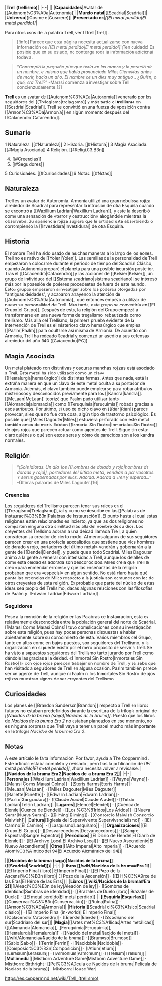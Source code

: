 

|**Trell (trellismo)**|
|-|-|
||
|**Capacidades**|Avatar de [[Autonom%C3%ADa\|Autonomía]]|
|**Mundo natal**|[[Scadrial\|Scadrial]]|
|**Universo**|[[Cosmere\|Cosmere]]|
|**Presentado en**|*[[El metal perdido\|El metal perdido]]*|

Para otros usos de la palabra Trell, ver [[Trell\|Trell]].
> [!info] Parece que esta página necesita actualizarse con nueva información de *[[El metal perdido\|El metal perdido]]*!¡Ten cuidado! Es posible que en su estado, no contenga toda la información adicional todavía.

>“*Contempló la pequeña púa que tenía en las manos y le pareció oír un nombre, el mismo que había pronunciado Miles *Cienvidas* antes de morir, hacía un año. El nombre de un dios muy antiguo... ¿Quién, o qué, era Trell?*”
\-Marasi comienza a investigar sobre Tell concienzudamente.[2]


**Trell** es un avatar de [[Autonom%C3%ADa\|Autonomía]] venerado por los seguidores del [[Trelagismo\|trelagismo]] y más tarde el **trellismo** en [[Scadrial\|Scadrial]]. Trell se convirtió en una fuerza de oposición contra [[Armon%C3%ADa\|Armonía]] en algún momento después del [[Catacendro\|Catacendro]].

## Sumario

1 Naturaleza. [[#Naturaleza]] 
2 Historia. [[#Historia]] 
3 Magia Asociada. [[#Magia Asociada]] 
4 Religión. [[#Religi.C3.B3n]] 

4. [[#Creencias]] 
4. [[#Seguidores]] 


5 Curiosidades. [[#Curiosidades]] 
6 Notas. [[#Notas]] 


## Naturaleza
Trell es un avatar de Autonomía. Armonía utilizó una gran nebulosa rojiza alrededor de Scadrial para representar la intrusión de otra Esquirla cuando se encontró a [[Waxillium Ladrian\|Waxillium Ladrian]], y este la describió como una sensación de «terror y destrucción» ahogándole mientras la observaba. Su apariencia rojiza sugiere que la entidad está absorbiendo o corrompiendo la [[Investidura\|Investidura]] de otra Esquirla.

## Historia
El nombre Trell ha sido usado de muchas maneras a lo largo de los eones. Trell no es nativo de [[Yolen\|Yolen]].
Las semillas de la personalidad de Trell empezaron a colocarse durante el periodo de tiempo del Scadrial Clásico, cuando Autonomía preparó el planeta para una posible incursión posterior. Tras el [[Catacendro\|Catacendro]] y las acciones de [[Kelsier\|Kelsier]], un grupo de individuos del [[Sistema scadriano\|sistema scadriano]] se interesó más por la posesión de poderes procedentes de fuera de este mundo. Estos grupos empezaron a investigar sobre los poderes otorgados por "antiguas deidades", y acabaron atrayendo la atención de [[Autonom%C3%ADa\|Autonomía]], que entonces empezó a utilizar de nuevo su personalidad de Trell. Más tarde, este grupo se convertiría en [[El Grupo\|el Grupo]].
Después de esto, la religión del Grupo empezó a transformarse en una nueva forma de tregalismo, rebautizada como trellismo. Más allá del Trellismo, la primera prueba evidente de la intervención de Trell es el misterioso clavo hemalúrgico que emplea [[Paalm\|Paalm]] para ocultarse así misma de Armonía. De acuerdo con Armonía, Trell ha rodeado Scadrial y comenzó un asedio a sus defensas alrededor del año 340 [[Catacendro\|PC]].

## Magia Asociada
Un metal plateado con distintivas y oscuras manchas rojizas está asociado a Trell. Este metal ha sido utilizado como un clavo [[Hemalurgia\|hemalúrgico]] de distintas formas. Antes que nada, está la extraña manera en que un clavo de este metal oculta a su portador de Armonía. Además, el clavo también puede emplearse para robar atributos misteriosos y desconocidos previamente para los [[Kandra\|kandra]]. [[MeLaan\|MeLaan]] teorizó que Paalm pudo utilizar tanto [[Alomancia\|alomancia]] como [[Feruquimia\|feruquimia]] robada gracias a esos atributos. Por último, el uso de dicho clavo en [[Rian\|Rian]] parece provocar, si es que no fue otra cosa, algún tipo de trastorno psicológico. Es posible que [[Miles Dagouter\|Miles]] estuviera perforado con este metal también antes de morir.
Existen [[Inmortal Sin Rostro\|Inmortales Sin Rostro]] de ojos rojos que parecen actuar como agentes de Trell. Sigue sin estar claro quiénes o qué son estos seres y cómo de parecidos son a los kandra normales.

## Religión
>“*¡Sois idiotas! Un día, los [[Hombres de dorado y rojo\|hombres de dorado y rojo]], portadores del último metal, vendrán a por vosotros. Y seréis gobernados por ellos. Adorad. Adorad a Trell y esperad...*”
\-Últimas palabras de Miles Dagouter.[16]


### Creencias
Los seguidores del Trellismo parecen tener sus raíces en el [[Trelagismo\|Trelagismo]], tal y como se describe en las [[Palabras de Instauraci%C3%B3n\|Palabras de Instauración]]. El punto hasta el cual estas religiones están relacionadas es incierto, ya que las dos religiones no comparten ninguna otra similitud más allá del nombre de su dios. Los creyentes del Trellsimo adoran a una deidad llamada Trell, a quien consideran su creador de cierto modo. Al menos algunos de sus seguidores parecen creer en una profecía apocalíptica que sostiene que «los hombres de dorado y rojo, portadores del último metal» vendrán y gobernarán a la gente de [[Elendel\|Elendel]], y puede que a todo Scadrial.
Miles Dagouter animó a la gente a venerar con intensidad a Trell, aunque los detalles de cómo esta deidad es adorada son desconocidos. Miles creía que Trell le creó «para enmendar errores» y que las enseñanzas de la religión probaban que era «especial» en algún sentido. No está claro hasta qué punto las creencias de Miles respecto a la justicia son comunes con las de otros creyentes de esta religión. Es probable que parte del núcleo de estas ideas sea propio del Trellsimo, dadas algunas relaciones con las filosofías de Paalm y [[Edwarn Ladrian\|Edwarn Ladrian]].

### Seguidores
Pese a la mención de la religión en las Palabras de Instauración, esta es relativamente desconocida entre la población general del norte de Scadrial. [[Marasi Colms\|Marasi Colms]] tuvo complicaciones con su investigación sobre esta religión, pues hay pocas personas dispuestas a hablar abiertamente sobre su conocimiento de esta. Varios miembros del Grupo, tanto en altos como en bajos puestos, son seguidores del Trellismo, y la organización en sí puede existir por el mero propósito de servir a Trell. Se ha visto a supuestos seguidores del Trellismo tanto jurando por Trell como dándole las gracias a la deidad.
«[[Inmortal Sin Rostro\|Inmortales Sin Rostro]]» con ojos rojos parecen trabajar en nombre de Trell, y se sabe que han visitado a seguidores de Trell en alguna ocasión. Paalm también parece ser un agente de Trell, aunque ni Paalm ni los Inmortales Sin Rostro de ojos rojizos muestran signos de ser creyentes del Trellismo.

## Curiosidades
Los planes de [[Brandon Sanderson\|Brandon]] respecto a Trell en libros futuros no estaban predefinidos durante la escritura de la trilogía original de *[[Nacidos de la bruma (saga)\|Nacidos de la bruma]]*. Puesto que los libros de *Nacidos de la bruma Era 2* no estaban planeados en ese momento, no es ninguna sorpresa que Trell vaya a tener un papel mucho más importante en la trilogía *Nacidos de la burma Era 3*.

## Notas

A este artículo le falta información. Por favor, ayuda a The Coppermind .
Este artículo estaba completo y revisado , pero tras la publicación de *[[El metal perdido\|El metal perdido]]*, ahora necesita volver a revisarse.
|**[[Nacidos de la bruma Era 2\|Nacidos de la bruma Era 2]]**|
|-|-|
|**Personajes**|[[Waxillium Ladrian\|Waxillium Ladrian]] · [[Wayne\|Wayne]] · [[Marasi Colms\|Marasi Colms]] · [[Steris Harms\|Steris Harms]] · [[MeLaan\|MeLaan]] · [[Miles Dagouter\|Miles Dagouter]] · [[Ranette\|Ranette]] · [[Edwarn Ladrian\|Edwarn Ladrian]] · [[Paalm\|Sangradora]] · [[Claude Aradel\|Claude Aradel]] · [[Telsin Ladrian\|Telsin Ladrian]]|
|**Lugares**|[[Elendel\|Elendel]] · [[Cuenca de Elendel\|Cuenca de Elendel]] · [[Los %C3%81ridos\|Los Áridos]] · [[Nueva Seran\|Nueva Seran]] · [[Bilming\|Bilming]] · [[Consorcio Malwish\|Consorcio Malwish]]|
|**Cultura**|[[Iglesia del Superviviente\|Supervivencialismo]] · [[El Camino\|El Camino]] · [[Lasquismo\|Lasquismo]] · |
|**Organizaciones**|[[El Grupo\|El Grupo]] · [[Desvanecedores\|Desvanecedores]] · [[Sangre Espectral\|Sangre Espectral]]|
|**Periódicos**|[[El Diario de Elendel\|El Diario de Elendel]] · [[El Archivo Local\|El Archivo Local]] · [[El Nuevo Ascendiente\|El Nuevo Ascendiente]]|
|**Otros**|[[Alto Imperial\|Alto Imperial]] · [[Acuerdo Alom%C3%A1ntico del 94\|El Acuerdo Alomántico del 94]]|

|**[[Nacidos de la bruma (saga)\|Nacidos de la bruma]] ([[Scadrial\|Scadrial]])**|
|-|-|
|**Libros [[/wiki/Nacidos de la bruma#Era 1]]**|[[El Imperio Final (libro)\| El Imperio Final]] · [[El Pozo de la Ascensi%C3%B3n (libro)\| El Pozo de la Ascensión]] · [[El H%C3%A9roe de las Eras\|El Héroe de las Eras]] |
|**Libros [[/wiki/Nacidos de la bruma#Era 2]]**|[[Aleaci%C3%B3n de ley\|Aleación de ley]] · [[Sombras de identidad\|Sombras de identidad]] · [[Brazales de Duelo (libro)\| Brazales de Duelo]] · [[El metal perdido\|El metal perdido]]  |
|**[[Esquirla\|Esquirlas]]**|[[Conservaci%C3%B3n\|Conservación]] · [[Ruina\|Ruina]] · [[Armon%C3%ADa\|Armonía]]|
|**Historia**|[[Scadrial cl%C3%A1sico\|Scadrial clásico]] · [[El Imperio Final (in-world)\| El Imperio Final]] · [[Catacendro\|Catacendro]] · [[Elendel\|Elendel]] · [[Scadriano del sur\|Scadriano del sur]]|
|**Magia**|[[Artes met%C3%A1licas\|Artes metálicas]] ([[Alomancia\|Alomancia]], [[Feruquimia\|Feruquimia]], [[Hemalurgia\|Hemalurgia]]) · [[Nacido del metal\|Nacido del metal]] · [[/wiki/Alomancia#Nacido de la bruma]] · [[Brumoso\|Brumoso]] · [[Sabio\|Sabio]] · [[Ferrin\|Ferrin]] · [[Nacidoble\|Nacidoble]] · [[Composici%C3%B3n\|Composición]] · [[Atium\|Atium]] · [[Lerasium\|Lerasium]] · [[Armonium\|Armonium]] · [[Trellium\|Trellium]]|
|**Multimedia**|[[Mistborn Adventure Game\|Mistborn Adventure Game‎‎]] · Mistborn: Birthright · [[Pel%C3%ADcula de Nacidos de la bruma\|Película de Nacidos de la bruma]] · Mistborn: House War|



https://es.coppermind.net/wiki/Trell_(trellismo)